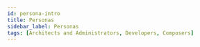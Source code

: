 ```yaml
---
id: persona-intro
title: Personas
sidebar_label: Personas
tags: [Architects and Administrators, Developers, Composers]
---
```


<div style={{textAlign: "justify"}}>



</div>
